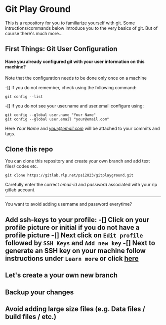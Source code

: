 # Git Play Ground

This is a repository for you to familiarize yourself with git. Some intructions/commands below introduce you to the very basics of git. But of course there's much more...

## First Things: Git User Configuration

#### Have you already configured git with your user information on this machine?
Note that the configuration needs to be done only once on a machine

-[] If you do not remember, check using the following command:

```
git config --list

```

-[] If you do not see your user.name and user.email configure using:

```
git config --global user.name "Your Name"
git config --global user.email "your@email.com"

```

Here *Your Name* and *your@email.com* will be attached to your commits and tags.


## Clone this repo

You can clone this repository and create your own branch and add text files/ codes etc.

```
git clone https://gitlab.rlp.net/psi2023/gitplayground.git

```
Carefully enter the correct *email-id* and *password* associated with your rlp gitlab account.

---
You want to avoid adding username and password everytime?

Add ssh-keys to your profile:
-[] Click on your profile picture or initial if you do not have a profile picture
-[] Next click on `Edit profile` followed by `SSH Keys` and `Add new key`
-[] Next to generate an SSH key on your machine follow instructions under `Learn more` or click [here](https://gitlab.rlp.net/help/user/ssh.md)
---

## Let's create a your own new branch



## Backup your changes




## Avoid adding large size files (e.g. Data files / build files / etc.)  


